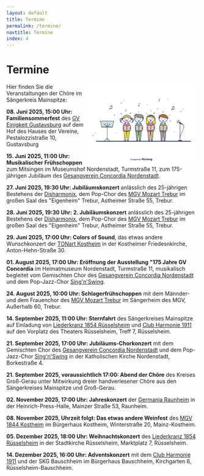 ```yaml
---
layout: default
title: Termine
permalink: /termine/
navtitle: Termine
index: 4
---
```

# Termine
<img style="width: 300px; float: right;" alt="Chor" src="/Saengerkreis/choir4.svg">

Hier finden Sie die Veranstaltungen der Chöre im Sängerkreis Mainspitze:

**08. Juni 2025, 15:00 Uhr: Familiensommerfest** des [GV Einigkeit Gustavsburg](https://www.facebook.com/people/Gesangverein-Einigkeit-1898-Gustavsburg-eV/100072045551855/?ref=page_internal#) auf dem Hof des Hauses der Vereine, Pestalozzistraße 10, Gustavsburg

**15. Juni 2025, 11:00 Uhr: Musikalischer Frühschoppen** zum Mitsingen im Museumshof Nordenstadt, Turmstraße 11, zum 175-jährigen Jubiläum des [Gesangverein Concordia Nordenstadt](https://www.gvc-nordenstadt.de/). 

**27. Juni 2025, 19:30 Uhr: Jubiläumskonzert** anlässlich des 25-jährigen Bestehens der [Disharmonix](https://mgv-trebur.de/wir/), dem Pop-Chor des [MGV Mozart Trebur](https://mgv-trebur.de/) im großen Saal des "Eigenheim" Trebur, Astheimer Straße 55, Trebur.

**28. Juni 2025, 19:30 Uhr: 2. Jubiläumskonzert** anlässlich des 25-jährigen Bestehens der [Disharmonix](https://mgv-trebur.de/wir/), dem Pop-Chor des [MGV Mozart Trebur](https://mgv-trebur.de/) im großen Saal des "Eigenheim" Trebur, Astheimer Straße 55, Trebur.

**29. Juni 2025, 17:00 Uhr: Colors of Sound**, das etwas andere Wunschkonzert der [TONart Kostheim](https://tonart-kostheim.de/) in der Kostheimer Friedesnkirche, Anton-Hehn-Straße 30.

**01. August 2025, 17:00 Uhr: Eröffnung der Ausstellung "175 Jahre GV Concordia** im Heimatmuseum Nordenstadt, Turmstraße 11, musikalisch begleitet vom Gemischten Chor des [Gesangverein Concordia Nordenstadt](https://www.gvc-nordenstadt.de/) und dem Pop-Jazz-Chor [Sing'n'Swing](https://www.chor-singnswing.de/).

**24. August 2025, 10:00 Uhr: Schlagerfrühschoppen** mit dem Männder- und dem Frauenchor des [MGV Mozart Trebur](https://mgv-trebur.de/) im Sängerheim des MGV, Außerhalb 60, Trebur.

**14. September 2025, 11:00 Uhr: Sternfahrt** des Sängerkreises Mainspitze auf Einladung von [Liederkranz 1854 Rüsselsheim](https://liederkranz1854.de/) und [Club Harmonie 1911](https://club-harmonie.de/index.shtml) auf den Vorplatz des Theaters Rüsselsheim, Treff 7, Rüsselsheim.

**21. September 2025, 17:00 Uhr: Jubiläums-Chorkonzert** mit dem Gemischten Chor des [Gesangverein Concordia Nordenstadt](https://www.gvc-nordenstadt.de/) und dem Pop-Jazz-Chor [Sing'n'Swing](https://www.chor-singnswing.de/) in der Katholischen Kirche Nordenstadt, Borkestraße 4.

**21. September 2025, voraussichtlich 17:00: Abend der Chöre** des Kreises Groß-Gerau unter Mitwirkung dreier handverlesener Chöre aus den Sängerkreises Mainspitze und Groß-Gerau.

**02. November 2025, 17:00 Uhr: Jahreskonzert** der [Germania Raunheim](https://germania-raunheim.de/) in der Heinrich-Press-Halle, Mainzer Straße 53, Raunheim.

**08. November 2025, Uhrzeit folgt: Das etwas andere Weinfest** des [MGV 1844 Kostheim](https://mgv1844.de/) im Bürgerhaus Kostheim, Winterstraße 20, Mainz-Kostheim.

**05. Dezember 2025, 18:00 Uhr: Weihnachtskonzert** des [Liederkranz 1854 Rüsselsheim](https://liederkranz1854.de/) in der Stadtkirche Rüsselsheim, Marktplatz 7, Rüsselsheim.

**14. Dezember 2025, 16:00 Uhr: Adventskonzert** mit dem [Club Harmonie 1911](https://club-harmonie.de/index.shtml) und der SKG Bauschheim im Bürgerhaus Bauschheim, Kirchgarten 6, Rüsselsheim-Bauschheim.


<br><br><br><br><br><br><br><br><br><br><br>
